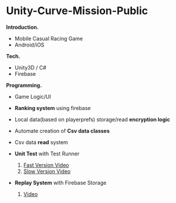 # Unity-Curve-Mission-Public

**Introduction.**

- Mobile Casual Racing Game
- Android/iOS
  

**Tech.**

- Unity3D / C#
- Firebase

**Programming.**

- Game Logic/UI
- **Ranking system** using firebase
- Local data(based on playerprefs) storage/read **encryption logic**
- Automate creation of **Csv data classes**
- Csv data **read** system
- **Unit Test** with Test Runner
  1. [Fast Version Video](https://www.youtube.com/watch?v=ft1lQnSj72Y)
  2. [Slow Version Video](https://www.youtube.com/watch?v=krco3HKtKTc)

- **Replay System** with Firebase Storage
  1. [Video](https://youtu.be/c6bCsLMQHNc)

